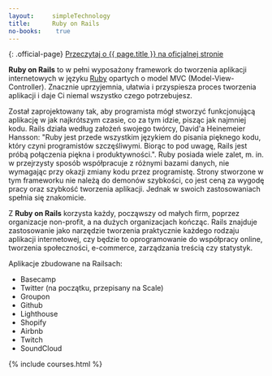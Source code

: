 ```yaml
---
layout:     simpleTechnology
title:      Ruby on Rails
no-books:    true
---
```


{: .official-page}
[Przeczytaj o {{ page.title }} na oficjalnej stronie](https://rubyonrails.org/)

**Ruby on Rails** to w pełni wyposażony framework do tworzenia aplikacji internetowych w języku [Ruby](/technologie/ruby) opartych o model MVC (Model-View-Controller). Znacznie uprzyjemnia, ułatwia i przyspiesza proces tworzenia aplikacji i daje Ci niemal wszystko czego potrzebujesz.

Został zaprojektowany tak, aby programista mógł stworzyć funkcjonującą aplikację w jak najkrótszym czasie, co za tym idzie, pisząc jak najmniej kodu. Rails działa według założeń swojego twórcy, David'a Heinemeier Hansson: "Ruby jest przede wszystkim językiem do pisania pięknego kodu, który czyni programistów szczęśliwymi. Biorąc to pod uwagę, Rails jest próbą połączenia piękna i produktywności.". Ruby posiada wiele zalet, m. in. w przejrzysty sposób współpracuje z różnymi bazami danych, nie wymagając przy okazji zmiany kodu przez programistę. Strony stworzone w tym frameworku nie należą do demonów szybkości, co jest ceną za wygodę pracy oraz szybkość tworzenia aplikacji. Jednak w swoich zastosowaniach spełnia się znakomicie.

Z **Ruby on Rails** korzysta każdy, począwszy od małych firm, poprzez organizacje non-profit, a na dużych organizacjach kończąc. Rails znajduje zastosowanie jako narzędzie tworzenia praktycznie każdego rodzaju aplikacji internetowej, czy będzie to oprogramowanie do współpracy online, tworzenia społeczności, e-commerce, zarządzania treścią czy statystyk.

Aplikacje zbudowane na Railsach:
- Basecamp
- Twitter (na początku, przepisany na Scale)
- Groupon
- Github
- Lighthouse
- Shopify
- Airbnb
- Twitch
- SoundCloud

{% include courses.html %}